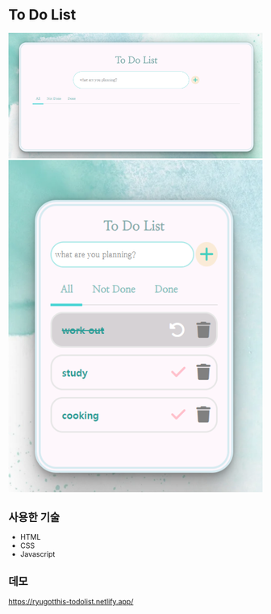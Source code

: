 # To Do List

!["website"](images/discription.png)
!["mobile"](images/thumbnail.png)

## 사용한 기술

- HTML
- CSS
- Javascript

## 데모

https://ryugotthis-todolist.netlify.app/
